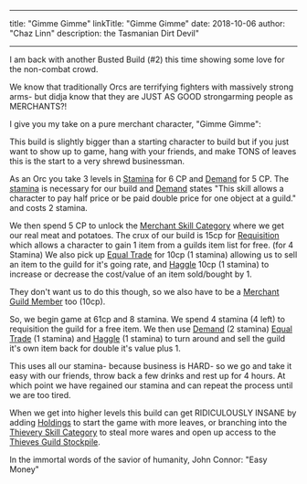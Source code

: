 
---
title: "Gimme Gimme"
linkTitle: "Gimme Gimme"
date: 2018-10-06
author: "Chaz Linn"
description: the Tasmanian Dirt Devil"

---

I am back with another Busted Build (#2) this time showing some love for the non-combat crowd.

We know that traditionally Orcs are terrifying fighters with massively strong arms- but didja know that they are JUST AS GOOD strongarming people as MERCHANTS?!

I give you my take on a pure merchant character, "Gimme Gimme":

This build is slightly bigger than a starting character to build but if you just want to show up to game, hang with your friends, and make TONS of leaves this is the start to a very shrewd businessman.

As an Orc you take 3 levels in [Stamina](/rules/skills/#stamina) for 6  CP and [Demand](/rules/skills/#demand) for 5 CP. The [stamina](/rules/skills/#stamina) is necessary for our build and [Demand](/rules/skills/#demand) states "This skill allows a character to pay half price or be paid double price for one object at a guild." and costs 2 stamina.

We then spend 5 CP to unlock the [Merchant Skill Category](/rules/skill_categories/#merchant-skill-category) where we get our real meat and potatoes. The crux of our build is 15cp for [Requisition](/rules/skills/#requisition) which allows a character to gain 1 item from a guilds item list for free. (for 4 Stamina) We also pick up [Equal Trade](/rules/skills/#equal-trade) for 10cp (1 stamina) allowing us to sell an item to the guild for it's going rate, and [Haggle](/rules/skills/#haggle) 10cp (1 stamina) to increase or decrease the cost/value of an item sold/bought by 1.

They don't want us to do this though, so we also have to be a [Merchant Guild Member](/rules/skills/#merchants-guild-member) too (10cp).

So, we begin game at 61cp and 8 stamina. We spend 4 stamina (4 left) to requisition the guild for a free item. We then use [Demand](/rules/skills/#demand) (2 stamina) [Equal Trade](/rules/skills/#equal-trade) (1 stamina) and [Haggle](/rules/skills/#haggle) (1 stamina) to turn around and sell the guild it's own item back for double it's value plus 1.

This uses all our stamina- because business is HARD- so we go and take it easy with our friends, throw back a few drinks and rest up for 4 hours. At which point we have regained our stamina and can repeat the process until we are too tired.

When we get into higher levels this build can get RIDICULOUSLY INSANE by adding [Holdings](/rules/skills/#holdings) to start the game with more leaves, or branching into the [Thievery Skill Category](/rules/skill_categories/#thievery-skill-category) to steal more wares and open up access to the [Thieves Guild Stockpile](/rules/skills/#holdings).

In the immortal words of the savior of humanity, John Connor:
"Easy Money"
